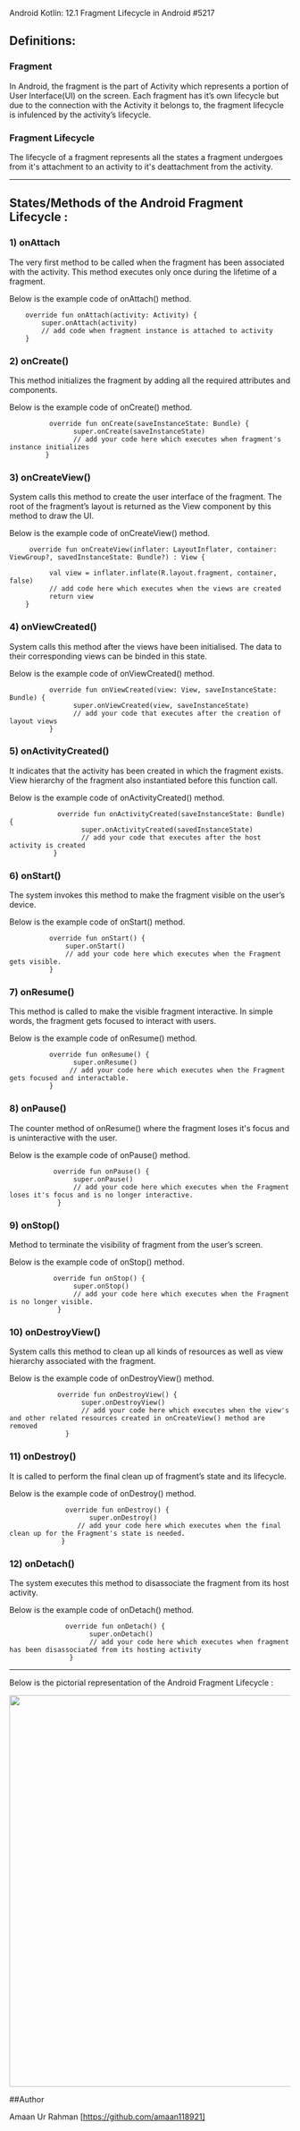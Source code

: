 Android Kotlin: 12.1 Fragment Lifecycle in Android #5217


## **Definitions:**


### **Fragment** 

In Android, the fragment is the part of Activity which represents a portion of User Interface(UI) on the screen. Each fragment has it’s own lifecycle but due to the connection with the Activity it belongs to, the fragment lifecycle is infulenced by the activity’s lifecycle.



### **Fragment Lifecycle** 

The lifecycle of a fragment represents all the states a fragment undergoes from it's attachment to an activity to it's deattachment from the activity.


 ______________________________________________________________________________________________________________________________________________________________________________                                             
                                                    
                                                                
## **States/Methods of the Android Fragment Lifecycle :**


### **1)  onAttach** 

The very first method to be called when the fragment has been associated with the activity. This method executes only once during the lifetime of a fragment.  

Below is the example code of onAttach() method.

        
        override fun onAttach(activity: Activity) {
            super.onAttach(activity)
            // add code when fragment instance is attached to activity
        }





###  **2)  onCreate()** 

This method initializes the fragment by adding all the required attributes and components.

Below is the example code of onCreate() method.

              
              override fun onCreate(saveInstanceState: Bundle) {
                    super.onCreate(saveInstanceState)
                    // add your code here which executes when fragment's instance initializes
             }



###  **3) onCreateView()** 

System calls this method to create the user interface of the fragment. The root of the fragment’s layout is returned as the View component by this method to draw the UI.

Below is the example code of onCreateView() method.

              
         override fun onCreateView(inflater: LayoutInflater, container: ViewGroup?, savedInstanceState: Bundle?) : View {
         
              val view = inflater.inflate(R.layout.fragment, container, false)
              // add code here which executes when the views are created
              return view
        }
   
       
    

###  **4)  onViewCreated()** 

System calls this method after the views have been initialised. The data to their corresponding views can be binded in this state.

Below is the example code of onViewCreated() method.

     
              override fun onViewCreated(view: View, saveInstanceState: Bundle) {
                    super.onViewCreated(view, saveInstanceState)
                    // add your code that executes after the creation of layout views
              }

### **5)  onActivityCreated()**	

It indicates that the activity has been created in which the fragment exists. View hierarchy of the fragment also instantiated before this function call. 

Below is the example code of onActivityCreated() method.

        
                override fun onActivityCreated(saveInstanceState: Bundle) {
                      super.onActivityCreated(savedInstanceState)
                      // add your code that executes after the host activity is created
               }


### **6)  onStart()**

The system invokes this method to make the fragment visible on the user’s device.

Below is the example code of onStart() method.


              override fun onStart() {
                  super.onStart()
                  // add your code here which executes when the Fragment gets visible.
              }
              
              
### **7)  onResume()**

This method is called to make the visible fragment interactive. In simple words, the fragment gets focused to interact with users.

Below is the example code of onResume() method.


              override fun onResume() {
                    super.onResume()
                   // add your code here which executes when the Fragment gets focused and interactable.
              }

### **8)  onPause()**

The counter method of onResume() where the fragment loses it's focus and is uninteractive with the user.

Below is the example code of onPause() method.


               override fun onPause() {
                    super.onPause()
                    // add your code here which executes when the Fragment loses it's focus and is no longer interactive.
                }

              

### **9)  onStop()**

Method to terminate the visibility of fragment from the user’s screen. 

Below is the example code of onStop() method.


               override fun onStop() {
                    super.onStop()
                    // add your code here which executes when the Fragment is no longer visible.
                }

### **10)  onDestroyView()**

System calls this method to clean up all kinds of resources as well as view hierarchy associated with the fragment.

Below is the example code of onDestroyView() method.


                override fun onDestroyView() {
                      super.onDestroyView()
                      // add your code here which executes when the view's and other related resources created in onCreateView() method are removed
                  }

### **11) onDestroy()**

It is called to perform the final clean up of fragment’s state and its lifecycle.

Below is the example code of onDestroy() method.



                  override fun onDestroy() {
                        super.onDestroy()
                     // add your code here which executes when the final clean up for the Fragment's state is needed.
                 }
                 
                 
### **12) onDetach()**

The system executes this method to disassociate the fragment from its host activity.

Below is the example code of onDetach() method.


                  override fun onDetach() {
                        super.onDetach()
                        // add your code here which executes when fragment has been disassociated from its hosting activity
                   }


______________________________________________________________________________________________________________________________________________________________________________
                                                  
  
  Below is the pictorial representation of the Android Fragment Lifecycle : 
  

                                                  
                                                  
                                                  
<a href="url"><img src="https://user-images.githubusercontent.com/74188230/136920849-0bc41a5d-bae7-4259-87af-55803856623d.jpg" height="700" width="700" ></a>
                        
                                                  
                                                  
                                                  
  ##Author
  
  
  Amaan Ur Rahman [https://github.com/amaan118921]
                                                  
